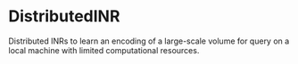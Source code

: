 # DistributedINR
Distributed INRs to learn an encoding of a large-scale volume for query on a local machine with limited computational resources.
